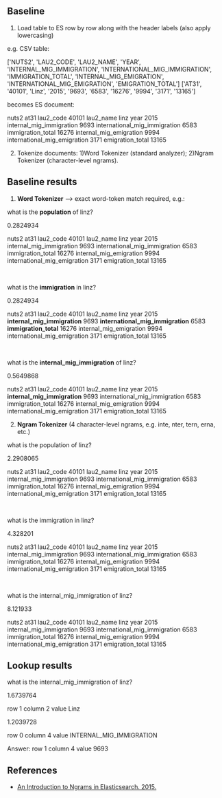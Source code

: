 ## Baseline

1. Load table to ES row by row along with the header labels (also apply lowercasing)

e.g. CSV table:

['NUTS2', 'LAU2_CODE', 'LAU2_NAME', 'YEAR', 'INTERNAL_MIG_IMMIGRATION', 'INTERNATIONAL_MIG_IMMIGRATION', 'IMMIGRATION_TOTAL', 'INTERNAL_MIG_EMIGRATION', 'INTERNATIONAL_MIG_EMIGRATION', 'EMIGRATION_TOTAL']
['AT31', '40101', 'Linz', '2015', '9693', '6583', '16276', '9994', '3171', '13165']

becomes ES document:

nuts2 at31 lau2_code 40101 lau2_name linz year 2015 internal_mig_immigration 9693 international_mig_immigration 6583 immigration_total 16276 internal_mig_emigration 9994 international_mig_emigration 3171 emigration_total 13165

2. Tokenize documents: 1)Word Tokenizer (standard analyzer); 2)Ngram Tokenizer (character-level ngrams).


## Baseline results

1. **Word Tokenizer** --> exact word-token match required, e.g.:


what is the **population** of linz?  

0.2824934  

nuts2 at31 lau2_code 40101 lau2_name linz year 2015 internal_mig_immigration 9693 international_mig_immigration 6583 immigration_total 16276 internal_mig_emigration 9994 international_mig_emigration 3171 emigration_total 13165

<br>

what is the **immigration** in linz?  

0.2824934  

nuts2 at31 lau2_code 40101 lau2_name linz year 2015 **internal_mig_immigration** 9693 **international_mig_immigration** 6583 **immigration_total** 16276 internal_mig_emigration 9994 international_mig_emigration 3171 emigration_total 13165

<br>

what is the **internal_mig_immigration** of linz?  

0.5649868  

nuts2 at31 lau2_code 40101 lau2_name linz year 2015 **internal_mig_immigration** 9693 international_mig_immigration 6583 immigration_total 16276 internal_mig_emigration 9994 international_mig_emigration 3171 emigration_total 13165


2. **Ngram Tokenizer** (4 character-level ngrams, e.g. inte, nter, tern, erna, etc.)


what is the population of linz?  

2.2908065  

nuts2 at31 lau2_code 40101 lau2_name linz year 2015 internal_mig_immigration 9693 international_mig_immigration 6583 immigration_total 16276 internal_mig_emigration 9994 international_mig_emigration 3171 emigration_total 13165

<br>

what is the immigration in linz?  

4.328201  

nuts2 at31 lau2_code 40101 lau2_name linz year 2015 internal_mig_immigration 9693 international_mig_immigration 6583 immigration_total 16276 internal_mig_emigration 9994 international_mig_emigration 3171 emigration_total 13165

<br>

what is the internal_mig_immigration of linz?  

8.121933  

nuts2 at31 lau2_code 40101 lau2_name linz year 2015 internal_mig_immigration 9693 international_mig_immigration 6583 immigration_total 16276 internal_mig_emigration 9994 international_mig_emigration 3171 emigration_total 13165


## Lookup results

what is the internal_mig_immigration of linz?  

1.6739764  

row 1 column 2 value Linz  

1.2039728  

row 0 column 4 value INTERNAL_MIG_IMMIGRATION  

Answer: row 1 column 4 value 9693


## References

* [An Introduction to Ngrams in Elasticsearch. 2015.](https://qbox.io/blog/an-introduction-to-ngrams-in-elasticsearch)
